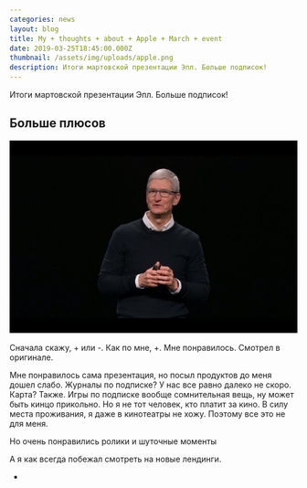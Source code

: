 ```yaml
---
categories: news
layout: blog
title: My + thoughts + about + Apple + March + event
date: 2019-03-25T18:45:00.000Z
thumbnail: /assets/img/uploads/apple.png
description: Итоги мартовской презентации Эпл. Больше подписок!
---
```

Итоги мартовской презентации Эпл. Больше подписок!

## Больше плюсов

![Tim Cook](/assets/img/uploads/tim.jpg)

Сначала скажу, + или -. Как по мне, +. Мне понравилось. Смотрел в оригинале.

Мне понравилось сама презентация, но посыл продуктов до меня дошел слабо. Журналы по подписке? У нас все равно далеко не скоро. Карта? Также. Игры по подписке вообще сомнительная вещь, ну может быть кинцо прикольно. Но я не тот человек, кто платит за кино. В силу места проживания, я даже в кинотеатры не хожу. Поэтому все это не для меня.

Но очень понравились ролики и шуточные моменты

А я как всегда побежал смотреть на новые лендинги.

+
